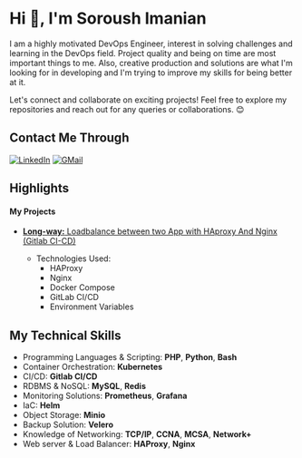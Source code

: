 # Hi 👋, I'm Soroush Imanian

I am a highly motivated DevOps Engineer, interest in solving challenges and learning in the DevOps
field. Project quality and being on time are most important things to me. Also, creative production and
solutions are what I'm looking for in developing and I'm trying to improve my skills for being better at it. 

Let's connect and collaborate on exciting projects! Feel free to explore my repositories and reach out for any queries or collaborations. 😊

## Contact Me Through

[![LinkedIn](https://img.shields.io/badge/linkedin-%230077B5.svg?style=for-the-badge&logo=linkedin&logoColor=white)](https://www.linkedin.com/in/soroush-imanian/)
[![GMail](https://img.shields.io/badge/gmail-f0f0f0?&style=for-the-badge&logo=gmail&logoColor=white&color=ea4335)](mailto:soroushimanian@gmail.com)

## Highlights
#### My Projects
- [**Long-way:** Loadbalance between two App with HAproxy And Nginx (Gitlab CI-CD)](https://github.com/SoroushImanian/Long-way)
  
  * Technologies Used:
      - HAProxy
      - Nginx
      - Docker Compose
      - GitLab CI/CD
      - Environment Variables


## My Technical Skills
* Programming Languages & Scripting: **PHP**, **Python**, **Bash**
* Container Orchestration: **Kubernetes**
* CI/CD: **Gitlab CI/CD**
* RDBMS & NoSQL: **MySQL**, **Redis**
* Monitoring Solutions: **Prometheus**, **Grafana**
* IaC: **Helm**
* Object Storage: **Minio**
* Backup Solution: **Velero**
* Knowledge of Networking: **TCP/IP**, **CCNA**, **MCSA**, **Network+**
* Web server & Load Balancer: **HAProxy**, **Nginx**
